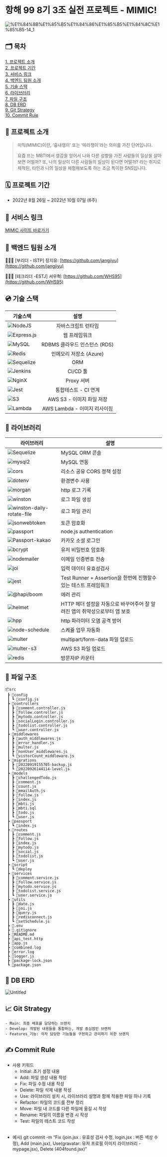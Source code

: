 # 항해 99 8기 3조 실전 프로젝트 - MIMIC!

![%E1%84%8B%E1%85%B5%E1%84%86%E1%85%B5%E1%84%8C%E1%85%B5-14_1](https://user-images.githubusercontent.com/102751923/192713360-ebe2bb31-ceb3-484e-bf09-9dcb7af2f20f.png)

## 🗂️ **목차**
[1. 프로젝트 소개](#프로젝트-소개)  
[2. 프로젝트 기간](#프로젝트-기간)  
[3. 서비스 링크](#서비스-링크)  
[4. 백엔드 팀원 소개](#백엔드-팀원-소개)  
[5. 기술 스택](#기술-스택)  
[6. 라이브러리](#라이브러리)  
[7. 파일 구조](#파일-구조)  
[8. DB ERD](#db-erd)  
[9. Git Strategy](#git-strategy)  
[10. Commit Rule](#commit-rule)  

## **📖 프로젝트 소개**

> 미믹(MIMIC)이란, ‘흉내쟁이’ 또는 ‘따라쟁이’라는 의미를 가진 단어입니다.
> 
> 
> 요즘 뜨는 MBTI에서 영감을 얻어서 나와 다른 성향을 가진 사람들의 일상을 살아보면 어떨까? 또, 나의 일상이 다른 사람들의 일상이 된다면 어떨까? 라는 취지로 제작된, 타인과 나의 일상을 체험해보도록 하는 조금 특이한 SNS입니다.
> 

## **🗓 프로젝트 기간**

- 2022년 8월 26일 ~ 2022년 10월 07일 (6주)

## 🔗 서비스 링크

[MIMIC 사이트 바로가기](https://www.todaysmimic.today/)

## **👥 백엔드 팀원 소개**

👨🏻‍💻 [부리더 - ISTP] 장지유: [https://github.com/jangjiyu](https://github.com/jangjiyu)

👨🏻‍💻 [테크리더 -ESTJ] 서우혁: [https://github.com/WHS95](https://github.com/WHS95)

## **💿 기술 스택**

기술스택 | 설명
---|:---:
![NodeJS](https://img.shields.io/badge/node.js-6DA55F?style=for-the-badge&logo=node.js&logoColor=white) | 자바스크립트 런타임
![Express.js](https://img.shields.io/badge/express.js-%23404d59.svg?style=for-the-badge&logo=express&logoColor=%2361DAFB) | 웹 프레임워크
![MySQL](https://img.shields.io/badge/mysql-%2300f.svg?style=for-the-badge&logo=mysql&logoColor=white) | RDBMS 클라우드 인스턴스 (RDS)
![Redis](https://img.shields.io/badge/redis-%23DD0031.svg?style=for-the-badge&logo=redis&logoColor=white) | 인메모리 저장소 (Azure)
![Sequelize](https://img.shields.io/badge/Sequelize-52B0E7?style=for-the-badge&logo=Sequelize&logoColor=white) | ORM
![Jenkins](https://img.shields.io/badge/Jenkins-D24939?style=for-the-badge&logo=Jenkins&logoColor=white) | CI/CD 툴
![NginX](https://img.shields.io/badge/nginx-green?style=for-the-badge&logo=nginx&logoColor=white) | Proxy 서버
![Jest](https://img.shields.io/badge/Jest-C21325?style=for-the-badge&logo=Jest&logoColor=white) | 통합테스트 - CI 연계
![S3](https://img.shields.io/badge/S3-569A31?style=for-the-badge&logo=AmazonS3&logoColor=white) | AWS S3 - 이미지 파일 저장
![Lambda](https://img.shields.io/badge/Lambda-FF9900?style=for-the-badge&logo=AWSLambda&logoColor=white) | AWS Lambda - 이미지 리사이징

## **📖 라이브러리**

| 라이브러리 | 설명 |
| --- | --- |
![Sequelize](https://img.shields.io/badge/6.21.3-Sequelize-52B0E7?style=flat&logoColor=white) | MySQL ORM 콘솔 |
![mysql2](https://img.shields.io/badge/2.3.3-mysql2-52B0E7?style=flat&logoColor=white) | MySQL 연동 |
![cors](https://img.shields.io/badge/2.8.5-cors-52B0E7?style=flat&logoColor=white) | 리소스 공유 CORS 정책 설정 |
![dotenv](https://img.shields.io/badge/16.0.1-dotenv-52B0E7?style=flat&logoColor=black) | 환경변수 사용 |
![morgan](https://img.shields.io/badge/1.10.0-morgan-52B0E7?style=flat&logoColor=white) | http 로그 기록 |
![winston](https://img.shields.io/badge/3.8.1-winston-52B0E7?style=flat&logoColor=white) | 로그 파일 생성 |
![winston-daily-rotate-file](https://img.shields.io/badge/4.7.1-winston_daily_rotate_file-52B0E7?style=flat&logoColor=white) | 로그 파일 관리 |
![jsonwebtoken](https://img.shields.io/badge/8.5.1-jsonwebtoken-52B0E7?style=flat&logoColor=white) | 토큰 암호화 |
![passport](https://img.shields.io/badge/0.6.0-passport-52B0E7?style=flat&logoColor=white) | node.js authentication |
![Passport-kakao](https://img.shields.io/badge/1.0.1-Passport_kakao-52B0E7?style=flat&logoColor=white) | 카카오 소셜 로그인 |
![bcrypt](https://img.shields.io/badge/5.0.1-bcrypt-52B0E7?style=flat&logoColor=white) | 유저 비밀번호 암호화 |
![nodemailer](https://img.shields.io/badge/2.1.0-nodemailer-52B0E7?style=flat&logoColor=white) | 이메일 인증번호 전송 |
![joi](https://img.shields.io/badge/17.6.0-joi-52B0E7?style=flat&logoColor=white) | 입력 데이터 유효성검사 |
![jest](https://img.shields.io/badge/28.1.3-jest-52B0E7?style=flat&logoColor=white) | Test Runner + Assertion을 한번에 진행할수 있는 테스트 프레임워크 |
![@hapi/boom](https://img.shields.io/badge/10.0.0-@hapi/boom-52B0E7?style=flat&logoColor=white) | 에러 관리 |
![helmet](https://img.shields.io/badge/6.0.0-helmet-52B0E7?style=flat&logoColor=white) | HTTP 헤더 설정을 자동으로 바꾸어주어 잘 알려진 앱의 취약성으로부터 앱 보호  |
![hpp](https://img.shields.io/badge/0.2.3-Sequelize-52B0E7?style=flat&logoColor=white) | http 파라미터 오염 공격 방어 |
![node-schedule](https://img.shields.io/badge/2.1.0-node_schedule-52B0E7?style=flat&logoColor=white) | 스케쥴 업무 자동화 |
![multer](https://img.shields.io/badge/1.4.5-multer-52B0E7?style=flat&logoColor=white) | multipart/form-data 파일 업로드 |
![multer-s3](https://img.shields.io/badge/2.10.0-multer_s3-52B0E7?style=flat&logoColor=white) | AWS S3 파일 업로드 |
![redis](https://img.shields.io/badge/4.3.1-redis-52B0E7?style=flat&logoColor=white) | 방문자IP 카운터 |

## **📂 파일 구조**

```
📦src
 ┣ 📂config
 ┃ ┗ 📜config.js
 ┣ 📂controllers
 ┃ ┣ 📜comment.controller.js
 ┃ ┣ 📜follow.controller.js
 ┃ ┣ 📜mytodo.controller.js
 ┃ ┣ 📜socialLogin.controller.js
 ┃ ┣ 📜todolist.controller.js
 ┃ ┗ 📜user.controller.js
 ┣ 📂middlewares
 ┃ ┣ 📜auth_middlewares.js
 ┃ ┣ 📜error_handler.js
 ┃ ┣ 📜multer.js
 ┃ ┣ 📜nonUser_middlewares.js
 ┃ ┗ 📜vistorCount_middleware.js
 ┣ 📂migrations
 ┃ ┣ 📜20220919155705-backup.js
 ┃ ┗ 📜20220926144114-level.js
 ┣ 📂models
 ┃ ┣ 📜challengedTodo.js
 ┃ ┣ 📜comment.js
 ┃ ┣ 📜count.js
 ┃ ┣ 📜emailAuth.js
 ┃ ┣ 📜follow.js
 ┃ ┣ 📜index.js
 ┃ ┣ 📜mbti.js
 ┃ ┣ 📜mbti.sql
 ┃ ┣ 📜todo.js
 ┃ ┗ 📜user.js
 ┣ 📂passport
 ┃ ┗ 📜index.js
 ┣ 📂routes
 ┃ ┣ 📜comment.js
 ┃ ┣ 📜follow.js
 ┃ ┣ 📜index.js
 ┃ ┣ 📜mytodo.js
 ┃ ┣ 📜social.js
 ┃ ┣ 📜todolist.js
 ┃ ┗ 📜user.js
 ┣ 📂script
 ┃ ┗ 📜deploy
 ┣ 📂services
 ┃ ┣ 📜comment.service.js
 ┃ ┣ 📜follow.service.js
 ┃ ┣ 📜mytodo.service.js
 ┃ ┣ 📜todolist.service.js
 ┃ ┗ 📜user.service.js
 ┣ 📂utils
 ┃ ┣ 📜date.js
 ┃ ┣ 📜joi.js
 ┃ ┣ 📜query.js
 ┃ ┣ 📜redisconnect.js
 ┃ ┗ 📜setSchedule.js
 ┣ 📜.env
 ┣ 📜.gitignore
 ┣ 📜README.md
 ┣ 📜api_test.http
 ┣ 📜app.js
 ┣ 📜combined.log
 ┣ 📜error.log
 ┣ 📜logger.js
 ┣ 📜package-lock.json
 ┗ 📜package.json
```

## 📂 ****DB ERD****

![Untitled](https://user-images.githubusercontent.com/102751923/192713435-1a6fedef-550f-472c-af89-b7b3a0a7b035.png)

## **📈 Git Strategy**
    - Main: 최종 배포를 담당하는 브랜치
    - Develop: 개발된 내용들을 통합하는, 개발 중심점인 브랜치
    - Features_기능: 각자 담당한 기능들을 구현하고 관리하기 위한 브랜치

## **✍ Commit Rule**

- 사용 키워드
    - Initial: 초기 설정 내용
    - Add: 파일 생성 내용 작성
    - Fix: 파일 수정 내용 작성
    - Delete: 파일 삭제 내용 작성
    - Use: 라이브러리 설치 시, 라이브러리 설명과 함께 적용한 파일 하나 기록
    - Refactor: 파일의 코드를 전부 정리
    - Move: 파일 내 코드를 다른 파일에 옮길 시 작성
    - Rename: 파일의 이름을 변경 시 작성
    - Test: 파일의 테스트 코드 작성
######
- 예시) git commit -m “Fix (join.jsx : 유효성 검사 수정, login.jsx : 버튼 색상 수정), Add (main.jsx), Use(gravatar: 유저 프로필 이미지 라이브러리 - mypage.jsx), Delete (404found.jsx)”